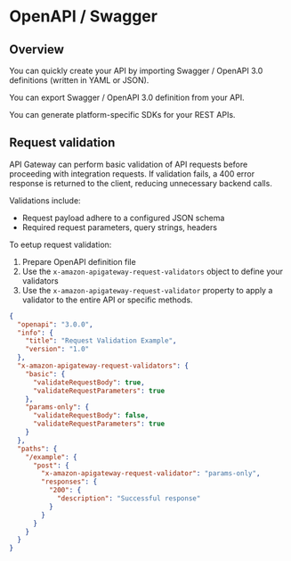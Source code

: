 # OpenAPI / Swagger

## Overview

You can quickly create your API by importing Swagger / OpenAPI 3.0 definitions (written in YAML or JSON).

You can export Swagger / OpenAPI 3.0 definition from your API.

You can generate platform-specific SDKs for your REST APIs. 


## Request validation

API Gateway can perform basic validation of API requests before proceeding with integration requests. If validation fails, a 400 error response is returned to the client, reducing unnecessary backend calls.

Validations include:
- Request payload adhere to a configured JSON schema
- Required request parameters, query strings, headers

To eetup request validation:
1. Prepare OpenAPI definition file
2. Use the `x-amazon-apigateway-request-validators` object to define your validators
3. Use the `x-amazon-apigateway-request-validator` property to apply a validator to the entire API or specific methods.

```json
{
  "openapi": "3.0.0",
  "info": {
    "title": "Request Validation Example",
    "version": "1.0"
  },
  "x-amazon-apigateway-request-validators": {
    "basic": {
      "validateRequestBody": true,
      "validateRequestParameters": true
    },
    "params-only": {
      "validateRequestBody": false,
      "validateRequestParameters": true
    }
  },
  "paths": {
    "/example": {
      "post": {
        "x-amazon-apigateway-request-validator": "params-only",
        "responses": {
          "200": {
            "description": "Successful response"
          }
        }
      }
    }
  }
}
```
